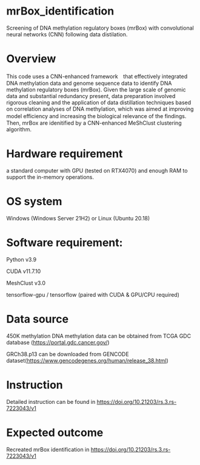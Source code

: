 # mrBox_identification

Screening of DNA methylation regulatory boxes (mrBox) with convolutional neural networks (CNN) following data distilation.

# Overview

This code uses a CNN-enhanced framework　that effectively integrated DNA methylation data and genome sequence data to identify DNA methylation regulatory boxes (mrBox). Given the large scale of genomic data and substantial redundancy present, data preparation involved rigorous cleaning and the application of data distillation techniques based on correlation analyses of DNA methylation, which was aimed at improving model efficiency and increasing the biological relevance of the findings.　Then, mrBox are idenitified by a CNN-enhanced MeShClust clustering algorithm.

# Hardware requirement
a standard computer with GPU (tested on RTX4070) and enough RAM to support the in-memory operations.

# OS system
Windows (Windows Server 21H2) or Linux (Ubuntu 20.18)

# Software requirement:
Python v3.9

CUDA v11.7.10

MeshClust v3.0

tensorflow-gpu / tensorflow (paired with CUDA & GPU/CPU required)

# Data source
450K methylation DNA methylation data can be obtained from TCGA GDC database (https://portal.gdc.cancer.gov/)

GRCh38.p13 can be downloaded from GENCODE dataset(https://www.gencodegenes.org/human/release_38.html)

# Instruction
Detailed instruction can be found in https://doi.org/10.21203/rs.3.rs-7223043/v1

# Expected outcome
Recreated mrBox identification in https://doi.org/10.21203/rs.3.rs-7223043/v1




